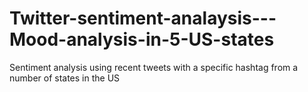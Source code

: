 # Twitter-sentiment-analaysis---Mood-analysis-in-5-US-states
Sentiment analysis using recent tweets with a specific hashtag from a number of states in the US
